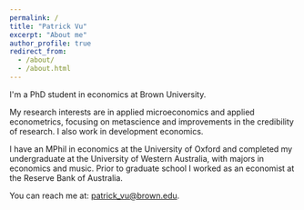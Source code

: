```yaml
---
permalink: /
title: "Patrick Vu"
excerpt: "About me"
author_profile: true
redirect_from: 
  - /about/
  - /about.html
---
```


I'm a PhD student in economics at Brown University. 

My research interests are in applied microeconomics and applied econometrics, focusing on metascience and improvements in the credibility of research. I also work in development economics.

I have an MPhil in economics at the University of Oxford and completed my undergraduate at the University of Western Australia, with majors in economics and music. Prior to graduate school I worked as an economist at the Reserve Bank of Australia. 

You can reach me at: [patrick_vu@brown.edu](patrick_vu@brown.edu).
